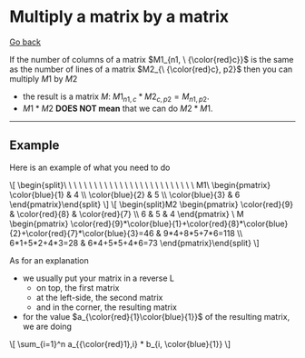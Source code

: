 # Multiply a matrix by a matrix

[Go back](../index.md#basic-operations)

If the number of columns of a matrix $M1_{n1, \ {\color{red}c}}$
is the same as the number of lines of a matrix
$M2_{\ {\color{red}c}, p2}$ then 
you can multiply $M1$ by $M2$

* the result is a matrix $M$: $M1_{n1,c} * M2_{c, p2} = M_{n1,p2}$.
* $M1 * M2$ **DOES NOT mean** that we can do $M2 * M1$.

<hr class="sl">

## Example

Here is an example of what you need to do

<div class="overflow-auto">
\[
\begin{split}\ \ \  \  \  \  \  \  \  \  \  \  \ \  \  \  \  \  \  \  \  \  \  \ \  \
M1\ \begin{pmatrix}
\color{blue}{1} & 4 \\
\color{blue}{2} & 5  \\
\color{blue}{3} & 6
\end{pmatrix}\end{split}
\]
\[
\begin{split}M2
\begin{pmatrix}
\color{red}{9} & \color{red}{8} & \color{red}{7} \\
6 & 5 & 4
\end{pmatrix}
\
M
\begin{pmatrix}
\color{red}{9}*\color{blue}{1}+\color{red}{8}*\color{blue}{2}+\color{red}{7}*\color{blue}{3}=46 & 9*4+8*5+7*6=118 \\
6*1+5*2+4*3=28 & 6*4+5*5+4*6=73
\end{pmatrix}\end{split}
\]
</div>

As for an explanation

* we usually put your matrix in a reverse L
  * on top, the first matrix
  * at the left-side, the second matrix
  * and in the corner, the resulting matrix
* for the value $a_{\color{red}{1}\color{blue}{1}}$ of the resulting matrix, we are doing

<div>
\[
\sum_{i=1}^n a_{{\color{red}1},i} * b_{i, \color{blue}{1}}
\]
</div>